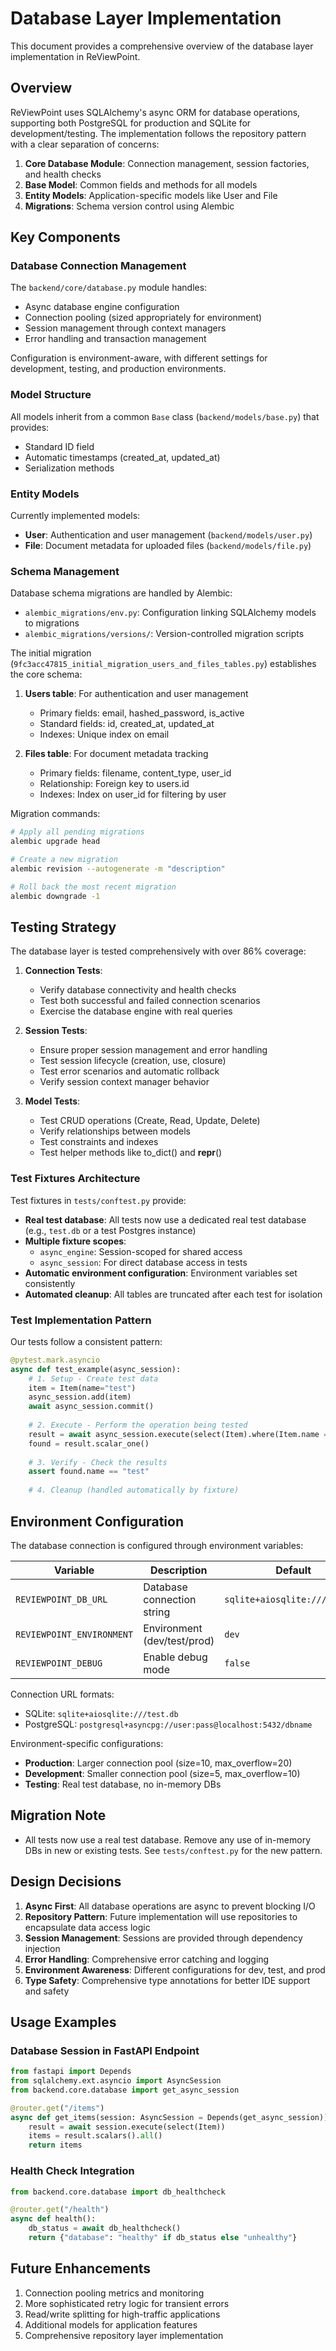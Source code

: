 # Database Layer Implementation

This document provides a comprehensive overview of the database layer implementation in ReViewPoint.

## Overview

ReViewPoint uses SQLAlchemy's async ORM for database operations, supporting both PostgreSQL for production and SQLite for development/testing. The implementation follows the repository pattern with a clear separation of concerns:

1. **Core Database Module**: Connection management, session factories, and health checks
2. **Base Model**: Common fields and methods for all models
3. **Entity Models**: Application-specific models like User and File
4. **Migrations**: Schema version control using Alembic

## Key Components

### Database Connection Management

The `backend/core/database.py` module handles:

- Async database engine configuration
- Connection pooling (sized appropriately for environment)
- Session management through context managers
- Error handling and transaction management

Configuration is environment-aware, with different settings for development, testing, and production environments.

### Model Structure

All models inherit from a common `Base` class (`backend/models/base.py`) that provides:

- Standard ID field
- Automatic timestamps (created_at, updated_at)
- Serialization methods

### Entity Models

Currently implemented models:

- **User**: Authentication and user management (`backend/models/user.py`)
- **File**: Document metadata for uploaded files (`backend/models/file.py`)

### Schema Management

Database schema migrations are handled by Alembic:

- `alembic_migrations/env.py`: Configuration linking SQLAlchemy models to migrations
- `alembic_migrations/versions/`: Version-controlled migration scripts

The initial migration (`9fc3acc47815_initial_migration_users_and_files_tables.py`) establishes the core schema:

1. **Users table**: For authentication and user management
   - Primary fields: email, hashed_password, is_active
   - Standard fields: id, created_at, updated_at
   - Indexes: Unique index on email
   
2. **Files table**: For document metadata tracking
   - Primary fields: filename, content_type, user_id
   - Relationship: Foreign key to users.id
   - Indexes: Index on user_id for filtering by user

Migration commands:
```bash
# Apply all pending migrations
alembic upgrade head

# Create a new migration
alembic revision --autogenerate -m "description"

# Roll back the most recent migration
alembic downgrade -1
```

## Testing Strategy

The database layer is tested comprehensively with over 86% coverage:

1. **Connection Tests**: 
   - Verify database connectivity and health checks
   - Test both successful and failed connection scenarios
   - Exercise the database engine with real queries

2. **Session Tests**: 
   - Ensure proper session management and error handling
   - Test session lifecycle (creation, use, closure)
   - Test error scenarios and automatic rollback
   - Verify session context manager behavior

3. **Model Tests**: 
   - Test CRUD operations (Create, Read, Update, Delete)
   - Verify relationships between models
   - Test constraints and indexes
   - Test helper methods like to_dict() and __repr__()

### Test Fixtures Architecture

Test fixtures in `tests/conftest.py` provide:

- **Real test database**: All tests now use a dedicated real test database (e.g., `test.db` or a test Postgres instance)
- **Multiple fixture scopes**:
  - `async_engine`: Session-scoped for shared access
  - `async_session`: For direct database access in tests
- **Automatic environment configuration**: Environment variables set consistently
- **Automated cleanup**: All tables are truncated after each test for isolation

### Test Implementation Pattern

Our tests follow a consistent pattern:

```python
@pytest.mark.asyncio
async def test_example(async_session):
    # 1. Setup - Create test data
    item = Item(name="test")
    async_session.add(item)
    await async_session.commit()
    
    # 2. Execute - Perform the operation being tested
    result = await async_session.execute(select(Item).where(Item.name == "test"))
    found = result.scalar_one()
    
    # 3. Verify - Check the results
    assert found.name == "test"
    
    # 4. Cleanup (handled automatically by fixture)
```

## Environment Configuration

The database connection is configured through environment variables:

| Variable | Description | Default |
|----------|-------------|---------|
| `REVIEWPOINT_DB_URL` | Database connection string | `sqlite+aiosqlite:///test.db` |
| `REVIEWPOINT_ENVIRONMENT` | Environment (dev/test/prod) | `dev` |
| `REVIEWPOINT_DEBUG` | Enable debug mode | `false` |

Connection URL formats:
- SQLite: `sqlite+aiosqlite:///test.db`
- PostgreSQL: `postgresql+asyncpg://user:pass@localhost:5432/dbname`

Environment-specific configurations:
- **Production**: Larger connection pool (size=10, max_overflow=20)
- **Development**: Smaller connection pool (size=5, max_overflow=10)
- **Testing**: Real test database, no in-memory DBs

## Migration Note
- All tests now use a real test database. Remove any use of in-memory DBs in new or existing tests. See `tests/conftest.py` for the new pattern.

## Design Decisions

1. **Async First**: All database operations are async to prevent blocking I/O
2. **Repository Pattern**: Future implementation will use repositories to encapsulate data access logic
3. **Session Management**: Sessions are provided through dependency injection
4. **Error Handling**: Comprehensive error catching and logging
5. **Environment Awareness**: Different configurations for dev, test, and prod
6. **Type Safety**: Comprehensive type annotations for better IDE support and safety

## Usage Examples

### Database Session in FastAPI Endpoint

```python
from fastapi import Depends
from sqlalchemy.ext.asyncio import AsyncSession
from backend.core.database import get_async_session

@router.get("/items")
async def get_items(session: AsyncSession = Depends(get_async_session)):
    result = await session.execute(select(Item))
    items = result.scalars().all()
    return items
```

### Health Check Integration

```python
from backend.core.database import db_healthcheck

@router.get("/health")
async def health():
    db_status = await db_healthcheck()
    return {"database": "healthy" if db_status else "unhealthy"}
```

## Future Enhancements

1. Connection pooling metrics and monitoring
2. More sophisticated retry logic for transient errors
3. Read/write splitting for high-traffic applications
4. Additional models for application features
5. Comprehensive repository layer implementation
